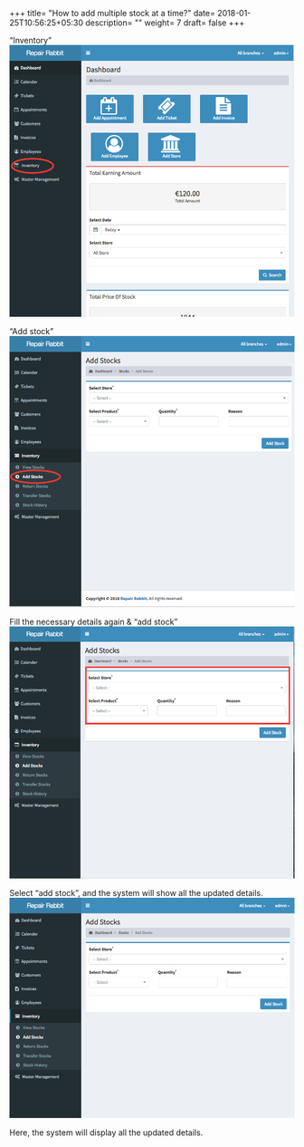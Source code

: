 +++
title= "How to add multiple stock at a time?"
date= 2018-01-25T10:56:25+05:30
description= ""
weight= 7
draft= false
+++




“Inventory”
![How to add multiple stock at a time?](/images/inventory/how_to_add_multiple_stock_at_a_time/go_to_inventory.png)

“Add stock”
![How to add multiple stock at a time?](/images/inventory/how_to_add_multiple_stock_at_a_time/select_add_stock.png)
 
Fill the necessary details again & “add stock” 
![How to add multiple stock at a time?](/images/inventory/how_to_add_multiple_stock_at_a_time/fill_the_required_details.png)

Select “add stock”, and the system will show all the updated details. 
![How to add multiple stock at a time?](/images/inventory/how_to_add_multiple_stock_at_a_time/click_add_stock.png)



Here, the system will display all the updated details.
